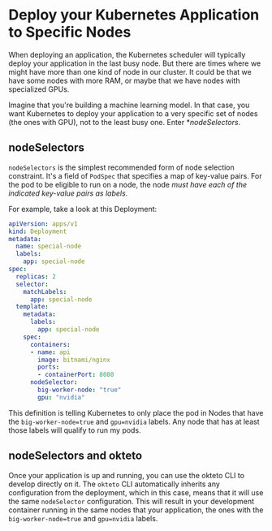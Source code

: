 # Deploy your Kubernetes Application to Specific Nodes

When deploying an application, the Kubernetes scheduler will typically deploy your application in the last busy node. But there are times where we might have more than one kind of node in our cluster. It could be that we have some nodes with more RAM, or maybe that we have nodes with specialized GPUs.

Imagine that you're building a machine learning model. In that case, you want Kubernetes to deploy your application to a very specific set of nodes (the ones with GPU), not to the least busy one. Enter **nodeSelectors*. 

## nodeSelectors

`nodeSelectors` is the simplest recommended form of node selection constraint. It's a field of `PodSpec` that specifies a map of key-value pairs. For the pod to be eligible to run on a node, the node *must have each of the indicated key-value pairs as labels*.

For example, take a look at this Deployment:

```yaml
apiVersion: apps/v1
kind: Deployment
metadata:
  name: special-node
  labels:
    app: special-node
spec:
  replicas: 2
  selector:
    matchLabels:
      app: special-node
  template:
    metadata:
      labels:
        app: special-node
    spec:
      containers:
      - name: api
        image: bitnami/nginx
        ports:
        - containerPort: 8080
      nodeSelector:
        big-worker-node: "true"
        gpu: "nvidia"
```

This definition is telling Kubernetes to only place the pod in Nodes that have the `big-worker-node=true` and `gpu=nvidia` labels. Any node that has at least those labels will qualify to run my pods. 

## nodeSelectors and okteto

Once your application is up and running, you can use the okteto CLI to develop directly on it. The `okteto` CLI automatically inherits any configuration from the deployment, which in this case,  means that it will use the same `nodeSelector` configuration. This will result in your development container running in the same nodes that your application, the ones with the `big-worker-node=true` and `gpu=nvidia` labels.